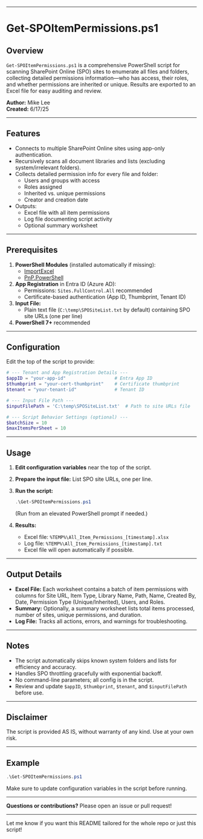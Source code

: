 

---

# Get-SPOItemPermissions.ps1

## Overview

`Get-SPOItemPermissions.ps1` is a comprehensive PowerShell script for scanning SharePoint Online (SPO) sites to enumerate all files and folders, collecting detailed permissions information—who has access, their roles, and whether permissions are inherited or unique. Results are exported to an Excel file for easy auditing and review.

**Author:** Mike Lee  
**Created:** 6/17/25

---

## Features

- Connects to multiple SharePoint Online sites using app-only authentication.
- Recursively scans all document libraries and lists (excluding system/irrelevant folders).
- Collects detailed permission info for every file and folder:
  - Users and groups with access
  - Roles assigned
  - Inherited vs. unique permissions
  - Creator and creation date
- Outputs:
  - Excel file with all item permissions
  - Log file documenting script activity
  - Optional summary worksheet

---

## Prerequisites

1. **PowerShell Modules** (installed automatically if missing):
   - [ImportExcel](https://github.com/dfinke/ImportExcel)
   - [PnP.PowerShell](https://github.com/pnp/powershell)
2. **App Registration** in Entra ID (Azure AD):
   - Permissions: `Sites.FullControl.All` recommended
   - Certificate-based authentication (App ID, Thumbprint, Tenant ID)
3. **Input File:**
   - Plain text file (`C:\temp\SPOSiteList.txt` by default) containing SPO site URLs (one per line)
4. **PowerShell 7+** recommended

---

## Configuration

Edit the top of the script to provide:

```powershell
# --- Tenant and App Registration Details ---
$appID = "your-app-id"                  # Entra App ID
$thumbprint = "your-cert-thumbprint"    # Certificate thumbprint
$tenant = "your-tenant-id"              # Tenant ID

# --- Input File Path ---
$inputFilePath = 'C:\temp\SPOSiteList.txt'  # Path to site URLs file

# --- Script Behavior Settings (optional) ---
$batchSize = 10
$maxItemsPerSheet = 10
```

---

## Usage

1. **Edit configuration variables** near the top of the script.
2. **Prepare the input file:** List SPO site URLs, one per line.
3. **Run the script:**

   ```powershell
   .\Get-SPOItemPermissions.ps1
   ```

   (Run from an elevated PowerShell prompt if needed.)

4. **Results:**
   - Excel file: `%TEMP%\All_Item_Permissions_[timestamp].xlsx`
   - Log file: `%TEMP%\All_Item_Permissions_[timestamp].txt`
   - Excel file will open automatically if possible.

---

## Output Details

- **Excel File:** Each worksheet contains a batch of item permissions with columns for Site URL, Item Type, Library Name, Path, Name, Created By, Date, Permission Type (Unique/Inherited), Users, and Roles.
- **Summary:** Optionally, a summary worksheet lists total items processed, number of sites, unique permissions, and duration.
- **Log File:** Tracks all actions, errors, and warnings for troubleshooting.

---

## Notes

- The script automatically skips known system folders and lists for efficiency and accuracy.
- Handles SPO throttling gracefully with exponential backoff.
- No command-line parameters; all config is in the script.
- Review and update `$appID`, `$thumbprint`, `$tenant`, and `$inputFilePath` before use.

---

## Disclaimer

The script is provided AS IS, without warranty of any kind. Use at your own risk.

---

## Example

```powershell
.\Get-SPOItemPermissions.ps1
```

Make sure to update configuration variables in the script before running.

---

**Questions or contributions?** Please open an issue or pull request!

---

Let me know if you want this README tailored for the whole repo or just this script!
